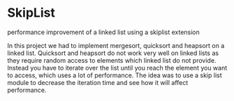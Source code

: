 # SkipList
performance improvement of a linked list using a skiplist extension

In this project we had to implement mergesort, quicksort and heapsort on a linked list. 
Quicksort and heapsort do not work very well on linked lists as they require random access to elements which linked list do not provide.
Instead you have to iterate over the list until you reach the element you want to access, which uses a lot of performance.
The idea was to use a skip list module to decrease the iteration time and see how it will affect performance.
